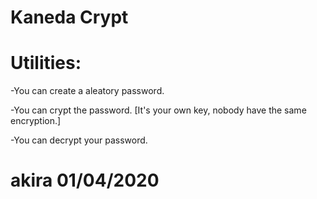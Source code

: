 # Kaneda Crypt

# Utilities:

-You can create a aleatory password.

-You can crypt the password. [It's your own key, nobody have the same encryption.]

-You can decrypt your password.











# akira 01/04/2020  
